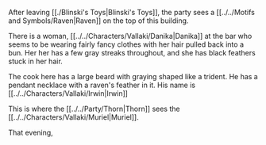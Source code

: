 After leaving [[./Blinski's Toys|Blinski's Toys]], the party sees a [[../../Motifs and Symbols/Raven|Raven]] on the top of this building.

There is a woman, [[../../Characters/Vallaki/Danika|Danika]] at the bar who seems to be wearing fairly fancy clothes with her hair pulled back into a bun. Her her has a few gray streaks throughout, and she has black feathers stuck in her hair.

The cook here has a large beard with graying shaped like a trident. He has a pendant necklace with a raven's feather in it. His name is [[../../Characters/Vallaki/Irwin|Irwin]]

This is where the [[../../Party/Thorn|Thorn]] sees the [[../../Characters/Vallaki/Muriel|Muriel]].

That evening, 